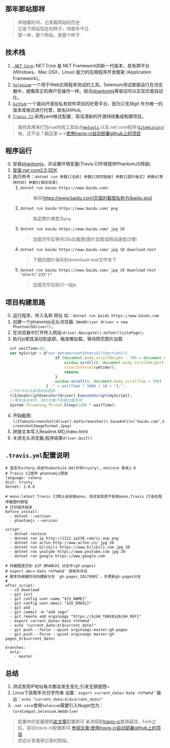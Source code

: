 ## 那年那站那样	
> 伴随着时间，记录着网站的历史.       
> 记录下网站现在的样子，待那年今日.         
> 那一年，那个网站，是那个样子.     


## 技术栈		
1. [`.NET Core`](https://www.microsoft.com/net/core#windowscmd):.NET Core 是.NET Framework的新一代版本，具有跨平台 (Windows、Mac OSX、Linux) 能力的应用程序开发框架 (Application Framework)。
2. [`Selenium`](https://github.com/SeleniumHQ/selenium):一个用于Web应用程序测试的工具。Selenium测试直接运行在浏览器中，就像真正的用户在操作一样。结合[phantomjs](http://phantomjs.org/)等驱动可以实现页面自动化。
3. [`Github`](https://github.com/):一个面向开源及私有软件项目的托管平台，因为只支持git 作为唯一的版本库格式进行托管，故名GitHub,<span style="color:white;">又名GayHub</span>
4. [`Travis CI`](https://travis-ci.org):采用yaml格式配置，简洁清新的开源持续集成构建项目。
> 我将其用来打包vue的纯工具站点[`metools`](https://github.com/yimogit/metools),以及.net core程序([`SiteHistory`](https://github.com/yimogit/SiteHistory))
> 啥，还不会？戳这里→→[使用travis-ci自动部署github上的项目](http://www.cnblogs.com/morang/p/7228488.html)

## 程序运行		
0. 安装[phantomjs](http://phantomjs.org/)，并设置环境变量(Travis CI环境提供PhantomJS预装)
1. [安装.net core2.0 SDK](https://www.microsoft.com/net/core#windowscmd)
2. 执行命令：`dotnet run 参数1[名称] 参数2[网页链接] 参数3[图片格式] 参数4[等待时间] 参数5[保存目录]`
	1. `dotnet run baidu https://www.baidu.com/`
		> 保存[https://www.baidu.com]页面的截图名称为[baidu.jpg]
	2. `dotnet run baidu https://www.baidu.com/ png`
		>指定图片类型为`png`
	3. `dotnet run baidu https://www.baidu.com/ jpg 20`
		> 加载完毕后等待20s后截图(图片加载或网站速度过慢)
	4. `dotnet run baidu https://www.baidu.com/ jpg 10 download-test`
		> 下载的图片保存到download-test文件夹下
	4. `dotnet run baidu https://www.baidu.com/ jpg 10 download-test "alert('233')"`
		> 加载完毕后执行一段js

## 项目构建思路

0. 运行程序，传入名称 网址 如：`dotnet run baidu https://www.baidu.com`
1. 创建一个phanomjs无头浏览器: `IWebDriver driver = new PhantomJSDriver();`
2. 在浏览器中打开传入网站:`driver.Navigate().GoToUrl(sitePage);`
3. 执行js使其滚动到底部，触发懒加载，等待网页图片加载
  ``` js
    int waitTime=10;
    var myScript = @"var ymtimer=setInterval(function(){
                        if (document.body.scrollHeight - 700 < document.body.scrollTop){
                            window.scroll(0, document.body.scrollHeight)
                            clearInterval(ymtimer);
                            return;
                        }
                        window.scroll(0, document.body.scrollTop + 700)
                    } ," + waitTime * 1000 / 10 + ");";
    //10s中从头部滚动到底部
    ((IJavaScriptExecutor)driver).ExecuteScript(myScript);
    //等待滚动完毕，图片也差不多能加载完闭
    System.Threading.Thread.Sleep(1200 * waitTime);
  ```
4. 开始截图:`((ITakesScreenshot)driver).GetScreenshot().SaveAsFile("baidu.com",ScreenshotImageFormat.Jpeg)`
5. 拼接文本写入Readme.MD,Index.html
6. 关闭无头浏览器,程序结束`driver.Quit()`


## `.travis.yml`配置说明

```
# 语言为scharp,系统为ubuntu14.04(代号trusty),.netcore 版本2.0
# Travis CI提供 phantomjs预装
language: csharp
dist: trusty
dotnet: 2.0.0

# mono:latest Travis CI默认会安装mono，测试发现若不安装mono,Travis CI会在程序截图时报错
# 打印组件版本
before_install:
  - dotnet --version
  - phantomjs --version

script:
  - dotnet restore
  - dotnet run ip http://1212.ip138.com/ic.asp png 
  - dotnet run acfun http://www.acfun.cn/ jpg 20
  - dotnet run bilibili https://www.bilibili.com jpg 20
  - dotnet run youtube https://www.youtube.com jpg 20
  - dotnet run google https://www.google.com
  
# 将截图提交到 ${P_BRANCH} 分支中(gh-pages) 
# export abc='date +%Y%m%d' 获取年月日
# 脚本将根据时间创建新分支 `gh-pages_20170901`，并更新gh-pages分支
#
after_script:
  - cd download
  - git init
  - git config user.name "${U_NAME}"
  - git config user.email "${U_EMAIL}"
  - git add .
  - git commit -m "add imgs"
  - git remote add orginimgs "https://${GH_TOKEN}@${GH_REF}"
  - export current_date='date +%Y%m%d'
  - echo "current_date:$($current_date)"
  - git push --force --quiet orginimgs master:gh-pages
  - git push --force --quiet orginimgs master:gh-pages_$($current_date)

branches:
  only:
    - master

```
## 总结
1. 测试发现IP地址每次都会发生变化,引发无限遐想~
2. Linux下获取年月日字符串
	设置：`export current_date='date +%Y%m%d'`
	输出：`echo "current_date:$($current_date)"`
3. `.net core`使用`Selenium`需要引入Nuget包为：`CoreCompat.Selenium.WebDriver` 


> 配置中的变量按照[此文章](http://www.cnblogs.com/morang/p/7228488.html)配置即可
> 亲测搭配[travis-ci](https://travis-ci.org/)食用最佳，Fork之后，前往travis-ci配置即可 [参阅文章:使用travis-ci自动部署github上的项目](http://www.cnblogs.com/morang/p/7228488.html)     
> 欢迎分享值得记录的网站。
